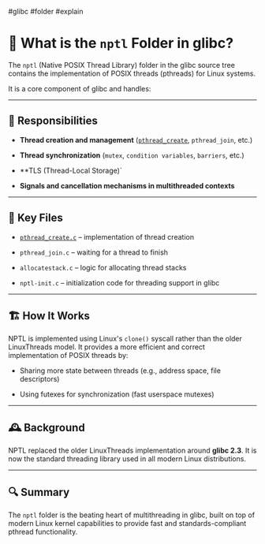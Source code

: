 #glibc #folder #explain
# 📁 What is the `nptl` Folder in glibc?

The `nptl` (Native POSIX Thread Library) folder in the glibc source tree contains the implementation of POSIX threads (pthreads) for Linux systems.

It is a core component of glibc and handles:

---

## 🧵 Responsibilities

- **Thread creation and management** ([`pthread_create`](0%20-%20pthread_create%20(glibc)%20explain), `pthread_join`, etc.)
    
- **Thread synchronization** (`mutex`, `condition variables`, `barriers`, etc.)
    
- **TLS (Thread-Local Storage)`
    
- **Signals and cancellation mechanisms in multithreaded contexts**
    

---

## 🧩 Key Files

- [`pthread_create.c`](0%20-%20pthread_create%20(glibc)%20explain) – implementation of thread creation
    
- `pthread_join.c` – waiting for a thread to finish
    
- `allocatestack.c` – logic for allocating thread stacks
    
- `nptl-init.c` – initialization code for threading support in glibc
    

---

## 🏗️ How It Works

NPTL is implemented using Linux's `clone()` syscall rather than the older LinuxThreads model. It provides a more efficient and correct implementation of POSIX threads by:

- Sharing more state between threads (e.g., address space, file descriptors)
    
- Using futexes for synchronization (fast userspace mutexes)
    

---

## 🕰️ Background

NPTL replaced the older LinuxThreads implementation around **glibc 2.3**. It is now the standard threading library used in all modern Linux distributions.

---

## 🔍 Summary

The `nptl` folder is the beating heart of multithreading in glibc, built on top of modern Linux kernel capabilities to provide fast and standards-compliant pthread functionality.